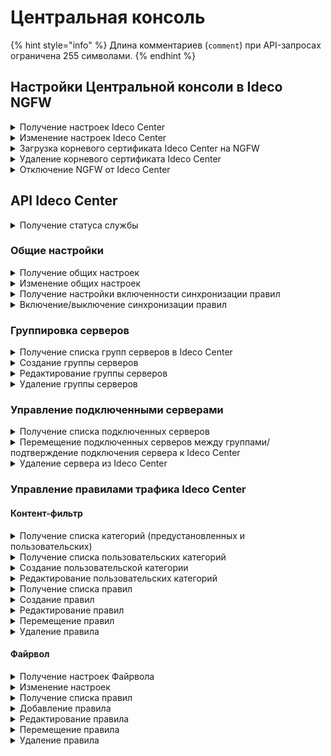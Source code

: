   # Центральная консоль

{% hint style="info" %}
Длина комментариев (`comment`) при API-запросах ограничена 255 символами.
{% endhint %}

## Настройки Центральной консоли в Ideco NGFW

<details>
<summary>Получение настроек Ideco Center</summary>

```
GET /central_console/settings
```

**Ответ на успешный запрос:**

```json5
{
    "cc_server": "string" | "null",
    "last_connect": "integer" | "null",
    "last_sync": "integer" | "null",
    "root_ca": "string" | "null"
}
```

* `cc_server` - доменное имя или IP-адрес центральной консоли;
* `last_connect` - timestamp последней успешной синхронизации данных;
* `last_sync` - timestamp;
* `root_ca` - корневой сертификат в формате PEM.

</details>

<details>
<summary>Изменение настроек Ideco Center</summary>

```
PATCH /central_console/settings
```

**Json-тело запроса:**

```json5
{
    "cc_server": "string" | "null"
}
```
</details>

<details>
<summary>Загрузка корневого сертификата Ideco Center на NGFW</summary>

```
POST /central_console/root_ca
```

В тело запроса поместите содержимое корневого сертификата, скачанного в Ideco Center. Для этого откройте сертификат в текстовом редакторе и скопируйте текст.

</details>

<details>
<summary>Удаление корневого сертификата Ideco Center</summary>

```
DELETE /central_console/root_ca
```

**Ответ на успешный запрос:** 200 ОК

</details>

<details>
<summary>Отключение NGFW от Ideco Center</summary>

```
DELETE /central_console/settings
```

**Ответ на успешный запрос:** 200 ОК

</details>

## API Ideco Center

<details>
<summary>Получение статуса службы</summary>

```
GET /servers/status
```

**Ответ на успешный запрос:**

```json5
{
    "name": "string",
    "status": "active | activating | deactivating | failed | inactive | reloading",
    "msg": ["string"]
}
```

* `name` - название службы;
* `status` - текущее состояние службы;
* `msg` - список строк, описывающих состояние службы.

</details>

### Общие настройки

<details>
<summary>Получение общих настроек</summary>

```
GET /servers/setting
```

**Ответ на успешный запрос:** 

```json5
{
    "domain": "string" | "null"
}
```

* `domain` - внешний адрес Ideco Center (IP-адрес или доменное имя).

</details>

<details>
<summary>Изменение общих настроек</summary>

```
PUT /servers/setting
```

**Json-тело запроса:**

```json5
{
    "domain": "string" | "null"
}
```

**Ответ на успешный запрос:** 200 OK

</details>

<details>
<summary>Получение настройки включенности синхронизации правил</summary>

```
GET /servers/state
```

**Ответ на успешный запрос:**

```json5
{
    "enabled": "boolean"
}
```

</details>

<details>
<summary>Включение/выключение синхронизации правил</summary>

```
PUT /servers/state
```

**Json-тело запроса:**

```json5
{
    "enabled": "boolean"
}
```

**Ответ на успешный запрос:** 200 OK

</details>

### Группировка серверов

<details>
<summary>Получение списка групп серверов в Ideco Center</summary>

```
GET /servers/groups
```

**Пример ответа на успешный запрос:**

```json5
[
    {
        "comment": "",
        "name": "Группа 1",
        "parent_id": "f3ffde22-a562-4f43-ac04-c40fcec6a88c",
        "id": "e37ec0bb-fc27-406f-bd24-d0e89200561d"
    },
  ...
    {
        "comment": "",
        "name": "Корневая группа",
        "parent_id": null,
        "id": "f3ffde22-a562-4f43-ac04-c40fcec6a88c"
    }
]
```

* `id` - идентификатор группы;
* `comment` - комментарий, может быть пустым;
* `name` - название группы серверов;
* `parent_id` - идентификатор родительской группы серверов.

</details>

<details>
<summary>Создание группы серверов</summary>

```
POST /servers/groups
```

**Json-тело запроса:**

```json5
{
    "comment": "string",
    "name": "string",
    "parent_id": "string"
}
```

* `name` - название группы;
* `parent_id` - идентификатор родительской группы (если группа входит в Корневую группу, ID Корневой группы);
* `comment` - комментарий, может быть пустым.

**Ответ на успешный запрос:**

```json5
{
    "id": "string" //(идентификатор созданной группы)
}
```

</details>

<details>
<summary>Редактирование группы серверов</summary>

```
PATCH /servers/groups/<id группы серверов>
```

**Json-тело запроса:**

```json5
{
    "comment": "string",
    "name": "string",
    "parent_id": "string"
}
```

**Ответ на успешный запрос:** 200 OK

</details>

<details>
<summary>Удаление группы серверов</summary>

```
DELETE /servers/groups/<id группы серверов>
```

**Ответ на успешный запрос:** 200 OK

</details>

### Управление подключенными серверами

<details>
<summary>Получение списка подключенных серверов</summary>

```
GET /servers/servers
```

**Ответ на успешный запрос:**

```json5
[
    {
        "id": "string",
        "parent_id": "string",
        "version": {
          "major": "integer",
          "minor": "integer",
          "build": "integer",
          "timestamp": "integer",
          "vendor": "Ideco",
          "product": "UTM",
          "kind": "FSTEK" | "VPP" | "STANDARD" | "BPF",
          "release_type": "release" | "beta" | "devel"
    },
        "cl_tunnel_addr": "string",
        "title": "string",
        "approved": "bool",
        "last_sync": "int | null",
        "last_connect": "int",
        "utm_login_secret": "string",
        "comment": "string"
    },
    ...
]
```

* `id` - идентификатор сервера;
* `parent_id` - идентификатор группы, в которую входит сервер;
* `version` - версия сервера:
  * `major` -мажорный номер версии;
  * `minor` - минорный номер версии;
  * `build` - номер сборки;
  * `timestamp` - время выхода версии;
  * `vendor` - вендор ("Ideco");
  * `product` - код продукта;
  * `kind` - вид продукта;
  * `release_type` - тип релиза.
* `cl_tunnel_addr` - IPv6-адрес сервера внутри wireguard-туннеля;
* `title` - название сервера;
* `approved` - флаг, означающий, подтверждено ли подключение сервера в Ideco Center;
* `last_sync` - timestamp последней успешной синхронизации данных;
* `last_connect` - timestamp последнего успешного подключения;
* `utm_login_secret` - секретное значение для отправки в URL авторизации Ideco Center в Ideco NGFW;
* `version_diff` - разница мажорных версий Ideco Center и NGFW. Если значение равно нулю - мажор одинаковый, больше нуля - версия Ideco Center выше, меньше нуля - версия NGFW выше;
* `comment` - комментарий, максимум 255 символов, может быть пустым.

</details>

<details>
<summary>Перемещение подключенных серверов между группами/подтверждение подключения сервера к Ideco Center</summary>

```
PATCH /servers/servers/<id сервера>
```

**Json-тело запроса:**

```json5
{
    "parent_id": "string",
    "approved": "boolean"
}
```

**Ответ на успешный запрос:** 200 OK

При добавлении нового сервера ему автоматически присваивается parent_id Корневой группы.

После подтверждения подключения сервера (установки approved=true) менять это свойство нельзя (для удаления сервера вызывается метод DELETE)

</details>

<details>
<summary>Удаление сервера из Ideco Center</summary>

```
DELETE /servers/servers/<id сервера>
```

**Ответ на успешный запрос:** 200 OK

</details>

### Управление правилами трафика Ideco Center

#### Контент-фильтр

<details>
<summary>Получение списка категорий (предустановленных и пользовательских)</summary>

```
GET /content-filter/categories
```

**Ответ на успешный запрос:**

```json5
[
    {
        "id": "string",
        "type": "string",
        "name": "string",
        "comment": "string"
    },
    ...
]
```

* `id` - номер категории в формате `users.id.1` или `extended.id.1`.
* `type` - тип категории:
  * `users` - пользовательские категории;
  * `extended` - расширенные категории (SkyDNS);
  * `files` - категории для файлов;
  * `special` - специальные предопределенные категории:
    - Прямое обращение по IP;
    - Все категоризированные запросы;
    - Все некатегоризированные запросы;
    - Все запросы (категоризированные и некатегоризированные).
  * `other` - остальные категории.
* `name` - имя категории (для отображения пользователю);
* `comment` - описание категории (для отображения пользователю).

</details>

<details>
<summary>Получение списка пользовательских категорий</summary>

```
GET /content-filter/users_categories
```

**Ответ на успешный запрос:**

```json5
[
    {
        "id": "string", //(номер категории, вида - users.id.1)
        "name": "string", //(название категории, не пустая строка)
        "comment": "string",
        "urls": ["string"]
    },
    ...
]
```

* `"urls"` - список url. Либо полный путь до страницы, либо только доменное имя. В пути может присутствовать любое количество любых символов.

</details>

<details>

<summary>Создание пользовательской категории</summary>

```
POST /content-filter/users_categories
```

**Json-тело запроса:**

```json5
{
    "name": "string",
    "comment": "string",
    "urls": [ "string" ]
}
```

**Ответ на успешный запрос:**

```json5
{
    "id": "string"
}
```

</details>

<details>

<summary>Редактирование пользовательских категорий</summary>

```
PUT /content-filter/users_categories/{category_id}
```

**Json-тело запроса:**

```json5
{
    "name": "string",
    "comment": "string",
    "urls": ["string"]
}
```

**Ответ на успешный запрос:**

```json5
{
    "id": "string",
    "name": "string",
    "comment": "string",
    "urls": [ "string" ]
}
```

</details>

<details>
<summary>Получение списка правил</summary>

* `GET /content-filter/rules/before?groups=[UUID1,UUID2]` - начальные правила;
* `GET /content-filter/rules/after?groups=[UUID1,UUID2]` - конечные правила.
  * `UUID1` - идентификатор группы серверов в Центральной консоли (`id`).

**Ответ на успешный запрос:**

```json5
[
    {
        "id": "integer",
        "parent_id": "string",
        "name": "string",
        "comment": "string",
        "aliases": [ "string" ],
        "categories": [ "string" ],
        "http_methods": ["string"],
        "content_types": ["string"],
        "access": "allow" | "deny" | "bump" | "redirect",
        "redirect_url": "string" | "null",
        "enabled": "boolean",
        "timetable": [ "string" ]
    },
    ...
]
```

* `id` - идентификатор правила;
* `parent_id` - идентификатор группы серверов, к которой применяется правило;
* `name` - название правила, не пустая строка;
* `comment` - комментарий (максимальная длина - 255 символов), может быть пустым;
* `aliases` - список идентификаторов алиасов (поле Применяется для);
* `categories` - список идентификаторов категорий сайтов;
* `http_methods` - список методов HTTP. Доступен выбор из списка: GET, POST, PUT, DELETE, HEAD, OPTIONS, PATCH, TRACE, CONNECT;
* `content_types` -  список mime types;
* `access` - действие, которое необходимо выполнить в правиле, строка, может принимать три значения:
  * `allow` - разрешить данный запрос;
  * `deny` - запретить запрос и показать страницу блокировки;
  * `bump`- расшифровать запрос;
  * `redirect`: перенаправить запрос на `redirect_url`.
* `redirect_url` - адрес, на который перенаправляются запросы. `String` при `access` = `redirect` и `null` при остальных вариантах `access`;
* `enabled`: правило включено (true) или выключено (false);
* `timetable` - время действия.

</details>

<details>
<summary>Создание правил</summary>

* `POST /content-filter/rules/before?anchor_item_id=123&insert_after={true|false}` - создание начального правила;
* `POST /content-filter/rules/after?anchor_item_id=123&insert_after={true|false}` - создание конечного правила.

**Json-тело запроса:**

```json5
{
    "parent_id": "string", (идентификатор группы серверов, к которой будет применяться правило)
    "name": "string",
    "comment": "string",
    "aliases": [ "string" ],
    "categories": [ "string" ],
    "http_methods": ["string"],
    "content_types": ["string"],
    "access": "allow" | "deny" | "bump" | "redirect",
    "redirect_url": "string" | "null",
    "enabled": "boolean",
    "timetable": [ "string" ]
}
```

* `id` - идентификатор правила;
* `parent_id` - идентификатор родительской группы;
* `name` - название правила, не может быть пустым;
* `comment` - комментарий, может быть пустым (максимальная длина - 255 символов);
* `aliases` - список идентификаторов алиасов (поле Применяется для);
* `categories` - список идентификаторов категорий;
* `http_methods` - список методов HTTP. Доступен выбор из списка: GET, POST, PUT, DELETE, HEAD, OPTIONS, PATCH, TRACE, CONNECT;
* `content_types` -  список mime types;
* `access` - действие, которое необходимо выполнить в правиле:
  * `allow` - разрешить запрос;
  * `deny` - запретить запрос и показать страницу блокировки;
  * `bump` - расшифровать запрос;
  * `redirect` - перенаправить запрос на `redirect_url`;
* `redirect_url` - адрес, на который перенаправляются запросы. `String` при `access` = `redirect` и `null` при остальных вариантах `access`;
* `enabled` - правило включено (true) или выключено (false);
* `timetable` - время действия.


**Ответ на успешный запрос:**

```json5
{
    "id": "integer"
}
```

* `id` - идентификатор созданного правила.

</details>

<details>
<summary>Редактирование правил</summary>

* `PATCH /content-filter/rules/before/<id правила>` - изменение начального правила;
* `PATCH /content-filter/rules/after/<id правила>` - изменение конечного правила.

**Json-тело запроса:**

```json5
{
    "name": "string",
    "comment": "string",
    "parent_id": "string",
    "aliases": [ "string" ],
    "categories": [ "string" ],
    "http_methods": ["string"],
    "content_types": ["string"],
    "access": "allow" | "deny" | "bump" | "redirect",
    "redirect_url": "string" | "null",
    "enabled": "boolean",
    "timetable": [ "string" ]
}
```

* `id` - идентификатор правила;
* `parent_id` - идентификатор родительской группы;
* `name` - название правила, не может быть пустым;
* `comment` - комментарий, может быть пустым (максимальная длина - 255 символов);
* `aliases` - список идентификаторов алиасов (поле Применяется для);
* `categories` - список идентификаторов категорий;
* `http_methods` - список методов HTTP. Доступен выбор из списка: GET, POST, PUT, DELETE, HEAD, OPTIONS, PATCH, TRACE, CONNECT;
* `content_types` -  список mime types;
* `access` - действие, которое необходимо выполнить в правиле:
  * `allow` - разрешить запрос;
  * `deny` - запретить запрос и показать страницу блокировки;
  * `bump` - расшифровать запрос;
  * `redirect` - перенаправить запрос на `redirect_url`;
* `redirect_url` - адрес, на который перенаправляются запросы. `String` при `access` = `redirect` и `null` при остальных вариантах `access`;
* `enabled` - правило включено (true) или выключено (false);
* `timetable` - время действия, список идентификаторов алиасов.

**Ответ на успешный запрос:** 200 ОК

**Важно!** Чтобы переместить правило между группами серверов, измените его `parent_id`.

</details>

<details>
<summary>Перемещение правил</summary>

* `PATCH /content-filter/rules/before/move` - перемещение начального правила;
* `PATCH /content-filter/rules/after/move` - перемещение конечного правила.

**Json-тело запроса:**

```json5
{
    "params": {
      "id": "integer",
      "anchor_item_id": "integer",
      "insert_after": "boolean"
  }
}
```

* `id` - идентификатор перемещаемого правила;
* `anchor_item_id` - идентификатор правила, ниже или выше которого нужно поместить перемещаемое правило;
* `insert_after` - вставка до или после. Если `true`, то вставить правило сразу после указанного в `anchor_item_id`, если `false` - на месте указанного в `anchor_item_id`.

**Ответ на успешный запрос:** 200 ОК

</details>

<details>
<summary>Удаление правила</summary>

* `DELETE /content-filter/rules/before/move` - перемещение начального правила;
* `DELETE /content-filter/rules/after/move` - перемещение конечного правила.

**Ответ на успешный запрос:** 200 ОК

</details>

#### Файрвол

<details>
<summary>Получение настроек Файрвола</summary>

```
GET /firewall/state
```

**Ответ на успешный запрос:**

```json5
{
    "enabled": "boolean"
} 
```

* `enabled` - Опция раздела Файрвол включен (true) или
отключен (false).
</details>

<details>
<summary>Изменение настроек</summary>

```
PUT /firewall/state
```

**Json-тело запроса:**

```json5
{
    "enabled": "boolean"
}  
```

**Ответ на успешный запрос:** 200 ОК

</details>

<details>
<summary>Получение списка правил</summary>

* `GET /firewall/rules/forward/before?groups=[UUID1, UUID2]` - начальные правила раздела FORWARD;
* `GET /firewall/rules/forward/after?groups=[UUID1, UUID2]` - конечные правила раздела FORWARD;
* `GET /firewall/rules/input/before?groups=[UUID1, UUID2]` - начальные правила раздела INPUT;
* `GET /firewall/rules/input/after?groups=[UUID1, UUID2]` - конечные правила раздела INPUT.

**Ответ на успешный запрос:**

```json5
[
   "FilterRuleObject|DnatRuleObject|SnatRuleObject",
]
```

**Обьект FilterRuleObject**

```json5
{
  "id": "integer",
  "parent_id": "string",
  "enabled": "boolean",
  "protocol": "string",
  "source_addresses": [ "string" ],
  "source_addresses_negate": "boolean",
  "source_ports": [ "string" ],
  "incoming_interface": "string",
  "destination_addresses": [ "string" ],
  "destination_addresses_negate": "boolean",
  "destination_ports": [ "string" ],
  "outgoing_interface": "string",
  "hip_profiles": [ "string" ],
  "dpi_profile": "string",
  "dpi_enabled": "boolean",
  "ips_profile": "string",
  "ips_enabled": "boolean",
  "timetable": [ "string" ],
  "comment": "string",
  "action": "accept|drop"
}
```

* `id` - идентификатор правила.
* `parent_id` - идентификатор группы в Ideco Center, в которую входит сервер, или константа "f3ffde22-a562-4f43-ac04-c40fcec6a88c" (соответствует Корневой группе);
* `enabled` - включено (true) или выключено (false) правило;
* `protocol` - протокол;
* `source_addresses` - адрес источника;
* `source_addresses_negate` - инвертировать адрес источника;
* `source_ports` - порты источников, список идентификаторов алиасов;
* `incoming_interface` - зона источника;
* `destination_addresses` - адрес назначения;
* `destination_addresses_negate` - инвертировать адрес назначения;
* `destination_ports` - порты назначения;
* `outgoing_interface` - зона назначения;
* `hip_profiles` - HIP-профили;
* `dpi_profile` - строка в формате UUID, идентификатор профиля DPI. Не может быть пустой строкой, если `dpi_enabled` = `true`;
* `dpi_enabled` - включена/выключена обработка с помощью модуля **Контроль приложений**;
* `ips_profile` - строка в формате UUID, идентификатор профиля IPS. Не может быть пустой строкой, если `ips_enabled` = `true`;
* `ips_enabled` - включена/выключена обработка с помощью модуля **Предотвращение вторжений**;
* `timetable` - время действия;
* `comment` - комментарий (может быть пустым);
* `action` - действие:
  * `accept` - разрешить;
  * `drop` - запретить.

**Обьект DnatRuleObject**

```json5
{
   "id": "integer",
   "parent_id": "string",
   "enabled": "boolean",
   "protocol": "string",
   "source_addresses": [ "string" ],
   "source_addresses_negate": "boolean",
   "source_ports": [ "string" ],
   "incoming_interface": "string",
   "destination_addresses": [ "string" ],
   "destination_addresses_negate": "boolean",
   "destination_ports": [ "string" ],
   "timetable": [ "string" ],
   "comment": "string",
   "action": "accept | dnat",
   "change_destination_address": "null | string",
   "change_destination_port": "null | string"
}
```

* `action` - действие:
  * `accept` - разрешить;
  * `dnat` - производить DNAT.
* `change_destination_address` - IP-адрес или диапазон IP-адресов для замены назначения, или `null`, если `action` = `accept`;
* `change_destination_port` - порт или диапазон портов для замены значения, или `null`, если `action` = `accept`.

**Обьект SnatRuleObject**

```json5
{
   "id": "integer",
   "parent_id": "string",
   "enabled": "boolean",
   "protocol": "string",
   "source_addresses": [ "string" ],
   "source_addresses_negate": "boolean",
   "source_ports": [ "string" ],
   "destination_addresses": [ "string" ],
   "destination_addresses_negate": "boolean",
   "destination_ports": [ "string" ],
   "outgoing_interface": "string",
   "timetable": [ "string" ],
   "comment": "string",
   "action": "accept | snat",
   "change_source_address": "null | string"
}
```

* `action` - действие:
  * `accept` - разрешить;
  * `snat` - производить SNAT.
* `change_destination_address` - IP-адрес для замены источника, или `null`, если `action` = `accept`.

</details>

<details>
<summary>Добавление правила</summary>

* `POST /firewall/rules/forward/before?anchor_item_id=123&insert_after={true|false}` - начальное правило в раздел FORWARD;
* `POST /firewall/rules/forward/after?anchor_item_id=123&insert_after={true|false}` - конечное правило в раздел FORWARD;
* `POST /firewall/rules/input/before?anchor_item_id=123&insert_after={true|false}` - начальное правило в раздел INPUT;
* `POST /firewall/rules/input/after?anchor_item_id=123&insert_after={true|false}` - конечное правило в раздел INPUT.

  * `anchor_item_id` - идентификатор правила, ниже или выше которого нужно создать новое. Если отсутствует, то новое правило будет добавлено в конец таблицы.
  * `insert_after` - вставка до или после. Если значение `true` или отсутствует, то новое правило будет добавлено сразу после указанного в `anchor_item_id`. Если `false` - на месте указанного в `anchor_item_id`.

**Json-тело запроса:**

```json5
[
   "FilterRuleObject|DnatRuleObject|SnatRuleObject",
]
```

* В запросе не должно быть `id`, так как правило ещё не создано и не имеет идентификатора.

**Ответ на успешный запрос:**

```json5
{
    "id": "integer"
}
```

</details>

<details>
<summary>Редактирование правила</summary>

* `PUT /firewall/rules/forward/before/<id правила>` - раздел FORWARD, начальное правило;
* `PUT /firewall/rules/forward/after/<id правила>` - раздел FORWARD, конечное правило;
* `PUT /firewall/rules/input/before/<id правила>` - раздел INPUT, начальное правило;
* `PUT /firewall/rules/input/after/<id правила>` - раздел INPUT, конечное правило.

**Json-тело запроса:**

```json5
[
   "FilterRuleObject|DnatRuleObject|SnatRuleObject",
]
```

**Ответ на успешный запрос:** 200 ОК

**Важно!** Чтобы переместить правило между группами серверов, измените его `parent_id`.

</details>

<details>
<summary>Перемещение правила</summary>

* `PATCH /firewall/rules/forward/before/move` - раздел FORWARD, начальное правило;
* `PATCH /firewall/rules/forward/after/move` - раздел FORWARD, конечное правило;
* `PATCH /firewall/rules/input/before/move` - раздел INPUT, начальное правило;
* `PATCH /firewall/rules/input/after/move` - раздел INPUT, конечное правило.

**Json-тело запроса:**

```json5
{
    "params": {
      "id": "integer",
      "anchor_item_id": "integer",
      "insert_after": "boolean"
  }
}
```

* `id` - идентификатор перемещаемого правила;
* `anchor_item_id` - идентификатор правила, ниже или выше которого нужно поместить перемещаемое правило;
* `insert_after` - вставка до или после. Если `true`, то вставить правило сразу после указанного в `anchor_item_id`, если `false` - на месте указанного в `anchor_item_id`.

**Ответ на успешный запрос**: 200 ОК

</details>

<details>
<summary>Удаление правила</summary>

* `DELETE /firewall/rules/forward/before/<id правила>` - раздел FORWARD, начальное правило;
* `DELETE /firewall/rules/forward/after/<id правила>` - раздел FORWARD, конечное правило;
* `DELETE /firewall/rules/input/before/<id правила>` - раздел INPUT, начальное правило;
* `DELETE /firewall/rules/input/after/<id правила>` - раздел INPUT, конечное правило.

**Ответ на успешный запрос**: 200 ОК

</details>